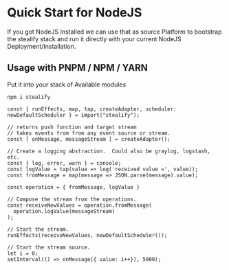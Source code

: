 # Quick Start for NodeJS
If you got NodeJS Installed we can use that as source Platform to bootstrap the stealify stack and run it directly with your current NodeJS Deployment/Installation.

## Usage with PNPM / NPM / YARN
Put it into your stack of Available modules

```
npm i stealify
```

```
const { runEffects, map, tap, createAdapter, scheduler: newDefaultScheduler } = import("stealify");

// returns push function and target stream
// takes events from from any event source or stream.
const [ onMessage, messageStream ] = createAdapter();

// Create a logging abstraction.  Could also be graylog, logstash, etc.
const { log, error, warn } = console;
const logValue = tap(value => log('received value =', value));
const fromMessage = map(message => JSON.parse(message).value);

const operation = { fromMessage, logValue }

// Compose the stream from the operations.
const receiveNewValues = operation.fromMessage(
  operation.logValue(messageStream)
);

// Start the stream.
runEffects(receiveNewValues, newDefaultScheduler());

// Start the stream source. 
let i = 0;
setInterval(() => onMessage({ value: i++}), 5000);
```
